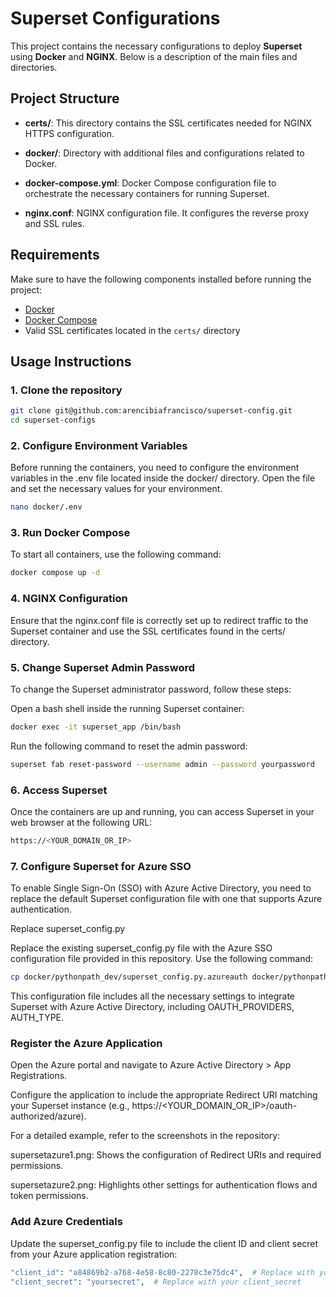 # Superset Configurations

This project contains the necessary configurations to deploy **Superset** using **Docker** and **NGINX**. Below is a description of the main files and directories.

## Project Structure

- **certs/**: This directory contains the SSL certificates needed for NGINX HTTPS configuration.

- **docker/**: Directory with additional files and configurations related to Docker.

- **docker-compose.yml**: Docker Compose configuration file to orchestrate the necessary containers for running Superset.

- **nginx.conf**: NGINX configuration file. It configures the reverse proxy and SSL rules.

## Requirements

Make sure to have the following components installed before running the project:

- [Docker](https://www.docker.com/)
- [Docker Compose](https://docs.docker.com/compose/)
- Valid SSL certificates located in the `certs/` directory

## Usage Instructions

### 1. Clone the repository

```bash
git clone git@github.com:arencibiafrancisco/superset-config.git
cd superset-configs
```

### 2. Configure Environment Variables
Before running the containers, you need to configure the environment variables in the .env file located inside the docker/ directory. Open the file and set the necessary values for your environment.

```bash
nano docker/.env
```

### 3. Run Docker Compose
To start all containers, use the following command:

```bash
docker compose up -d
```

### 4. NGINX Configuration
Ensure that the nginx.conf file is correctly set up to redirect traffic to the Superset container and use the SSL certificates found in the certs/ directory.

### 5. Change Superset Admin Password
To change the Superset administrator password, follow these steps:

Open a bash shell inside the running Superset container:

```bash
docker exec -it superset_app /bin/bash
```

Run the following command to reset the admin password:

```bash
superset fab reset-password --username admin --password yourpassword
```

### 6. Access Superset
Once the containers are up and running, you can access Superset in your web browser at the following URL:

```bash
https://<YOUR_DOMAIN_OR_IP>
```

### 7. Configure Superset for Azure SSO

To enable Single Sign-On (SSO) with Azure Active Directory, you need to replace the default Superset configuration file with one that supports Azure authentication.

Replace superset_config.py

Replace the existing superset_config.py file with the Azure SSO configuration file provided in this repository. Use the following command:
```bash
cp docker/pythonpath_dev/superset_config.py.azureauth docker/pythonpath_dev/superset_config.py
```
This configuration file includes all the necessary settings to integrate Superset with Azure Active Directory, including OAUTH_PROVIDERS, AUTH_TYPE.

### Register the Azure Application
Open the Azure portal and navigate to Azure Active Directory > App Registrations.

Configure the application to include the appropriate Redirect URI matching your Superset instance (e.g., https://<YOUR_DOMAIN_OR_IP>/oauth-authorized/azure).

For a detailed example, refer to the screenshots in the repository:

supersetazure1.png: Shows the configuration of Redirect URIs and required permissions.

supersetazure2.png: Highlights other settings for authentication flows and token permissions.

### Add Azure Credentials

Update the superset_config.py file to include the client ID and client secret from your Azure application registration:
```bash
"client_id": "a84869b2-a768-4e58-8c80-2278c3e75dc4",  # Replace with your client_id
"client_secret": "yoursecret",  # Replace with your client_secret
```

